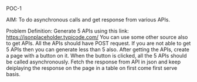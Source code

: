 POC-1

AIM: To do asynchronous calls and get response from various APIs.

Problem Definition: Generate 5 APIs using this link: https://jsonplaceholder.typicode.com/
You can use some other source also to get APIs. All the APIs should have POST request. If you are not able to get 5 APIs then you can generate less than 5 also.
After getting the APIs, create a page with a button on it. When the button is clicked, all the 5 APIs should be called asynchronously. Fetch the response from API in json and keep deiplaying the response on the page in a table on first come first serve basis. 
